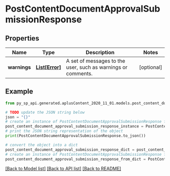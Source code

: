 # PostContentDocumentApprovalSubmissionResponse


## Properties

Name | Type | Description | Notes
------------ | ------------- | ------------- | -------------
**warnings** | [**List[Error]**](Error.md) | A set of messages to the user, such as warnings or comments. | [optional] 

## Example

```python
from py_sp_api.generated.aplusContent_2020_11_01.models.post_content_document_approval_submission_response import PostContentDocumentApprovalSubmissionResponse

# TODO update the JSON string below
json = "{}"
# create an instance of PostContentDocumentApprovalSubmissionResponse from a JSON string
post_content_document_approval_submission_response_instance = PostContentDocumentApprovalSubmissionResponse.from_json(json)
# print the JSON string representation of the object
print(PostContentDocumentApprovalSubmissionResponse.to_json())

# convert the object into a dict
post_content_document_approval_submission_response_dict = post_content_document_approval_submission_response_instance.to_dict()
# create an instance of PostContentDocumentApprovalSubmissionResponse from a dict
post_content_document_approval_submission_response_from_dict = PostContentDocumentApprovalSubmissionResponse.from_dict(post_content_document_approval_submission_response_dict)
```
[[Back to Model list]](../README.md#documentation-for-models) [[Back to API list]](../README.md#documentation-for-api-endpoints) [[Back to README]](../README.md)


